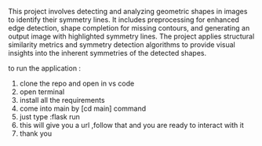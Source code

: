 This project involves detecting and analyzing geometric shapes in images to identify their symmetry lines. It includes preprocessing for enhanced edge detection, shape completion for missing contours, and generating an output image with highlighted symmetry lines. The project applies structural similarity metrics and symmetry detection algorithms to provide visual insights into the inherent symmetries of the detected shapes.




to run the application :
1) clone the repo and open in vs code
2) open terminal
3) install all the requirements
4) come into main by [cd main] command
5) just type :flask run
6) this will give you a url ,follow that and you are ready to interact with it
7) thank you
